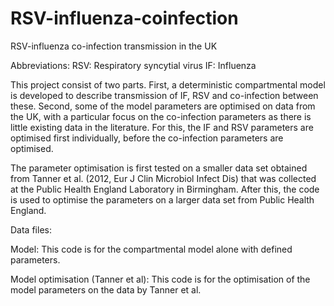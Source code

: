 # RSV-influenza-coinfection
RSV-influenza co-infection transmission in the UK

Abbreviations:
RSV: Respiratory syncytial virus
IF: Influenza

This project consist of two parts. 
First, a deterministic compartmental model is developed to describe transmission of IF, RSV and co-infection between these.
Second, some of the model parameters are optimised on data from the UK, with a particular focus on the co-infection parameters as there is little existing data in the literature. For this, the IF and RSV parameters are optimised first individually, before the co-infection parameters are optimised.

The parameter optimisation is first tested on a smaller data set obtained from Tanner et al. (2012, Eur J Clin Microbiol Infect Dis) that was collected at the Public Health England Laboratory in Birmingham. After this, the code is used to optimise the parameters on a larger data set from Public Health England.

Data files:

Model: This code is for the compartmental model alone with defined parameters.

Model optimisation (Tanner et al): This code is for the optimisation of the model parameters on the data by Tanner et al.
